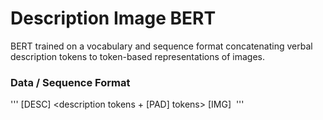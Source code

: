 # Description Image BERT
BERT trained on a vocabulary and sequence format concatenating verbal description tokens to token-based representations of images.
### Data / Sequence Format
'''
[DESC] <description tokens + [PAD] tokens> [IMG] <image tokens>
'''
